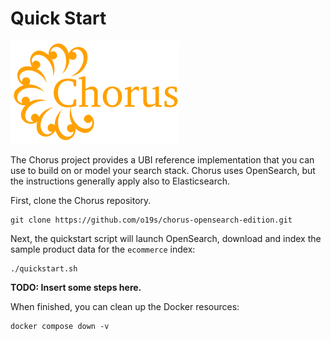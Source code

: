 # Quick Start

![Chorus](img/chorus-logo.png)

The Chorus project provides a UBI reference implementation that you can use to build on or model your search stack. Chorus uses OpenSearch, but the instructions generally apply also to Elasticsearch.

First, clone the Chorus repository.

```
git clone https://github.com/o19s/chorus-opensearch-edition.git
```

Next, the quickstart script will launch OpenSearch, download and index the sample product data for the `ecommerce` index:

```
./quickstart.sh
```

**TODO: Insert some steps here.**

When finished, you can clean up the Docker resources:

```
docker compose down -v
```